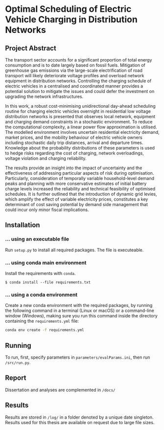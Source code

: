 
# Optimal Scheduling of Electric Vehicle Charging in Distribution Networks

## Project Abstract
The transport sector accounts for a significant proportion of total energy consumption and is to date largely based on fossil fuels. Mitigation of greenhouse gas emissions via the large-scale electrification of road transport will likely deteriorate voltage profiles and overload network equipment in distribution networks. Controlling the charging schedule of electric vehicles in a centralised and coordinated manner provides a potential solution to mitigate the issues and could defer the investment on upgrading the network infrastructures.

In this work, a robust cost-minimising unidirectional day-ahead scheduling routine for charging electric vehicles overnight in residential low voltage distribution networks is presented that observes local network, equipment and charging demand constraints in a stochastic environment. To reduce the computational complexity, a linear power flow approximation is utilised. The modelled environment involves uncertain residential electricity demand, market prices, and the mobility behaviour of electric vehicle owners including stochastic daily trip distances, arrival and departure times. Knowledge about the probability distributions of these parameters is used to hedge risks regarding the cost of charging, network overloadings, voltage violation and charging reliability.

The results provide an insight into the impact of uncertainty and the effectiveness of addressing particular aspects of risk during optimisation. Particularly, consideration of temporally variable household-level demand peaks and planning with more conservative estimates of initial battery charge levels increased the reliability and technical feasibility of optimised schedules. It is further outlined that the introduction of dynamic grid levies, which amplify the effect of variable electricity prices, constitutes a key determinant of cost saving potential by demand side management that could incur only minor fiscal implications.

## Installation

### ... using an executable file

Run `setup.py` to install all required packages. The file is executeable.

### ... using conda main environment

Install the requirements with `conda`.

    $ conda install --file requirements.txt

### ... using a conda environment

Create a new conda environment with the required packages, by running the following command in a terminal (Linux or macOS) or a command-line window (Windows), making sure you run this command inside the directory containing the ``requirements.yml`` file:

```bash
conda env create -f requirements.yml
```


## Running
To run, first, specify parameters in `parameters/evalParams.ini`, then run `/src/run.py`.

## Report
Dissertation and analyses are complemented in `/docs/`

## Results
Results are stored in `/log/` in a folder denoted by a unique date singleton. Results used for this thesis are available on request due to large file sizes.

